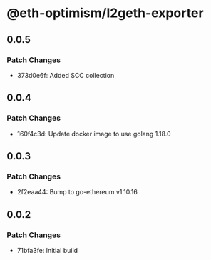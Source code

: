 # @eth-optimism/l2geth-exporter

## 0.0.5

### Patch Changes

- 373d0e6f: Added SCC collection

## 0.0.4

### Patch Changes

- 160f4c3d: Update docker image to use golang 1.18.0

## 0.0.3

### Patch Changes

- 2f2eaa44: Bump to go-ethereum v1.10.16

## 0.0.2

### Patch Changes

- 71bfa3fe: Initial build
